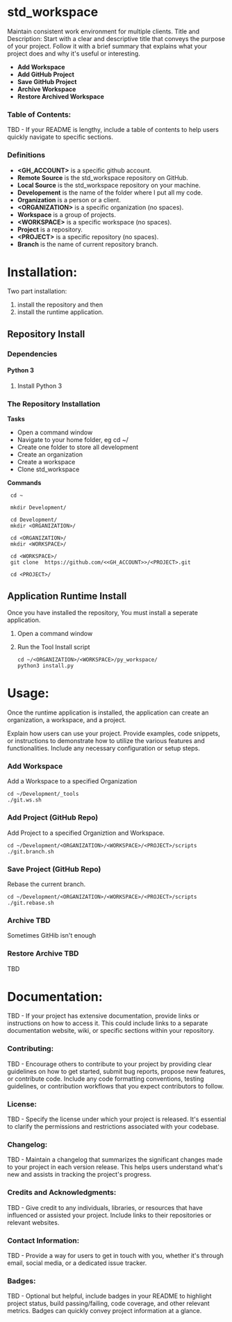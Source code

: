 # std_workspace
Maintain consistent work environment for multiple clients.
Title and Description: Start with a clear and descriptive title that conveys the purpose of your project. 
Follow it with a brief summary that explains what your project does and why it's useful or interesting.

* __Add Workspace__
* __Add GitHub Project__
* __Save GitHub Project__
* __Archive Workspace__
* __Restore Archived Workspace__

### Table of Contents: 
TBD - If your README is lengthy, include a table of contents to help users quickly navigate to specific sections.

### Definitions
* __\<GH_ACCOUNT>__ is a specific github account.
* __Remote Source__ is the std_workspace repository on GitHub.
* __Local Source__ is the std_workspace repository on your machine.
* __Developement__ is the name of the folder where I put all my code.
* __Organization__ is a person or a client. 
* __\<ORGANIZATION>__ is a specific organization (no spaces).
* __Workspace__ is a group of projects.
* __\<WORKSPACE>__ is a specific workspace (no spaces).
* __Project__ is a repository.
* __\<PROJECT>__ is a specific repository (no spaces).
* __Branch__ is the name of current repository branch.

# Installation: 
Two part installation: 
1. install the repository and then 
1. install the runtime application.

## Repository Install
### Dependencies
#### Python 3
1. Install Python 3

### The Repository Installation

__Tasks__

* Open a command window
* Navigate to your home folder, eg cd ~/
* Create one folder to store all development
* Create an organization
* Create a workspace
* Clone std_workspace
 
__Commands__
   
   ```commandline
    cd ~
    
    mkdir Development/

    cd Development/
    mkdir <ORGANIZATION>/
    
    cd <ORGANIZATION>/
    mkdir <WORKSPACE>/
    
    cd <WORKSPACE>/
    git clone  https://github.com/<<GH_ACCOUNT>>/<PROJECT>.git
    
    cd <PROJECT>/
   ```

## Application Runtime Install
Once you have installed the repository,
You must install a seperate application.

1. Open a command window

1. Run the Tool Install script
   ```commandline
   cd ~/<ORGANIZATION>/<WORKSPACE>/py_workspace/
   python3 install.py
   ```

# Usage: 
Once the runtime application is installed,
the application can create an organization, a workspace, and a project.

Explain how users can use your project. 
Provide examples, code snippets, or instructions to demonstrate how to utilize the various features and functionalities. 
Include any necessary configuration or setup steps.

### Add Workspace
Add a Workspace to a specified Organization
   ```commandline
   cd ~/Development/_tools
   ./git.ws.sh  
   ```
### Add Project (GitHub Repo)
Add Project to a specified Organiztion and  Workspace.
   ```
   cd ~/Development/<ORGANIZATION>/<WORKSPACE>/<PROJECT>/scripts
   ./git.branch.sh
   ```
### Save Project (GitHub Repo)
Rebase the current branch.
   ```
   cd ~/Development/<ORGANIZATION>/<WORKSPACE>/<PROJECT>/scripts
   ./git.rebase.sh
   ```
### Archive TBD
Sometimes GitHib isn't enough

### Restore Archive TBD
TBD

# Documentation: 
TBD - If your project has extensive documentation, provide links or instructions on how to access it. 
This could include links to a separate documentation website, wiki, or specific sections within your repository.

### Contributing: 
TBD - Encourage others to contribute to your project by providing clear guidelines on how to get started, submit bug reports, propose new features, or contribute code. 
Include any code formatting conventions, testing guidelines, or contribution workflows that you expect contributors to follow.

### License: 
TBD - Specify the license under which your project is released. 
It's essential to clarify the permissions and restrictions associated with your codebase.

### Changelog: 
TBD - Maintain a changelog that summarizes the significant changes made to your project in each version release. 
This helps users understand what's new and assists in tracking the project's progress.

### Credits and Acknowledgments: 
TBD - Give credit to any individuals, libraries, or resources that have influenced or assisted your project. 
Include links to their repositories or relevant websites.

### Contact Information: 
TBD - Provide a way for users to get in touch with you, whether it's through email, social media, or a dedicated issue tracker.

### Badges: 
TBD - Optional but helpful, include badges in your README to highlight project status, build passing/failing, code coverage, and other relevant metrics. 
Badges can quickly convey project information at a glance.